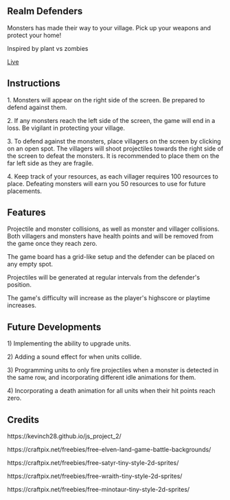 <h2>Realm Defenders</h2>
<p>Monsters has made their way to your village. Pick up your weapons and protect your home!</p>
<p>Inspired by plant vs zombies</p>
<a href="https://kevinch28.github.io/Realm-Defenders/">Live</a>

<h2>Instructions</h2>
<p>1. Monsters will appear on the right side of the screen. Be prepared to defend against them.</p>
<p>2. If any monsters reach the left side of the screen, the game will end in a loss. Be vigilant in protecting your village.</p>
<p>3. To defend against the monsters, place villagers on the screen by clicking on an open spot. The villagers will shoot projectiles towards the right side of the screen to defeat the monsters. It is recommended to place them on the far left side as they are fragile.</p>
<p>4. Keep track of your resources, as each villager requires 100 resources to place. Defeating monsters will earn you 50 resources to use for future placements.</p>

<h2>Features</h2>
<p>Projectile and monster collisions, as well as monster and villager collisions. Both villagers and monsters have health points and will be removed from the game once they reach zero. </p>
<p>The game board has a grid-like setup and the defender can be placed on any empty spot. </p>
<p>Projectiles will be generated at regular intervals from the defender's position. </p>
<p>The game's difficulty will increase as the player's highscore or playtime increases. </p>

<h2>Future Developments</h2>
<p>1) Implementing the ability to upgrade units.</p>
<p>2) Adding a sound effect for when units collide.</p>
<p>3) Programming units to only fire projectiles when a monster is detected in the same row, and incorporating different idle animations for them.</p>
<p>4) Incorporating a death animation for all units when their hit points reach zero.</p>

<h2>Credits</h2>
<p>https://kevinch28.github.io/js_project_2/</p>
<p>https://craftpix.net/freebies/free-elven-land-game-battle-backgrounds/</p>
<p>https://craftpix.net/freebies/free-satyr-tiny-style-2d-sprites/</p>
<p>https://craftpix.net/freebies/free-wraith-tiny-style-2d-sprites/</p>
<p>https://craftpix.net/freebies/free-minotaur-tiny-style-2d-sprites/</p>
